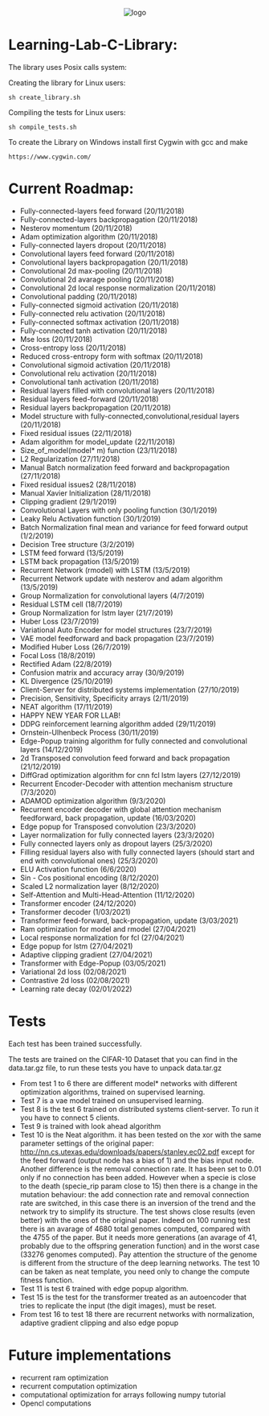 <p align="center">
  <img src="https://i.ibb.co/bvbW4YL/photo2.jpg" alt="logo">
</p>

# Learning-Lab-C-Library:
The library uses Posix calls system:

Creating the library for Linux users:

```
sh create_library.sh
```

Compiling the tests for Linux users:

```
sh compile_tests.sh
```
To create the Library on Windows install first Cygwin with gcc and make
```
https://www.cygwin.com/
```
# Current Roadmap:

- Fully-connected-layers feed forward (20/11/2018)
- Fully-connected-layers backpropagation (20/11/2018)
- Nesterov momentum (20/11/2018)
- Adam optimization algorithm (20/11/2018)
- Fully-connected layers dropout (20/11/2018)
- Convolutional layers feed forward (20/11/2018)
- Convolutional layers backpropagation (20/11/2018)
- Convolutional 2d max-pooling (20/11/2018)
- Convolutional 2d avarage pooling (20/11/2018)
- Convolutional 2d local response normalization (20/11/2018)
- Convolutional padding (20/11/2018)
- Fully-connected sigmoid activation (20/11/2018)
- Fully-connected relu activation (20/11/2018)
- Fully-connected softmax activation (20/11/2018)
- Fully-connected tanh activation (20/11/2018)
- Mse loss (20/11/2018)
- Cross-entropy loss (20/11/2018)
- Reduced cross-entropy form with softmax (20/11/2018)
- Convolutional sigmoid activation (20/11/2018)
- Convolutional relu activation (20/11/2018)
- Convolutional tanh activation (20/11/2018)
- Residual layers filled with convolutional layers (20/11/2018)
- Residual layers feed-forward (20/11/2018)
- Residual layers backpropagation (20/11/2018)
- Model structure with fully-connected,convolutional,residual layers (20/11/2018)
- Fixed residual issues (22/11/2018)
- Adam algorithm for model_update (22/11/2018)
- Size_of_model(model* m) function (23/11/2018)
- L2 Regularization (27/11/2018)
- Manual Batch normalization feed forward and backpropagation (27/11/2018)
- Fixed residual issues2 (28/11/2018)
- Manual Xavier Initialization (28/11/2018)
- Clipping gradient (29/1/2019)
- Convolutional Layers with only pooling function (30/1/2019)
- Leaky Relu Activation function (30/1/2019)
- Batch Normalization final mean and variance for feed forward output (1/2/2019)
- Decision Tree structure (3/2/2019)
- LSTM feed forward (13/5/2019)
- LSTM back propagation (13/5/2019)
- Recurrent Network (rmodel) with LSTM (13/5/2019)
- Recurrent Network update with nesterov and adam algorithm (13/5/2019)
- Group Normalization for convolutional layers (4/7/2019)
- Residual LSTM cell (18/7/2019)
- Group Normalization for lstm layer (21/7/2019)
- Huber Loss (23/7/2019)
- Variational Auto Encoder for model structures (23/7/2019)
- VAE model feedforward and back propagation (23/7/2019)
- Modified Huber Loss (26/7/2019)
- Focal Loss (18/8/2019)
- Rectified Adam (22/8/2019)
- Confusion matrix and accuracy array (30/9/2019)
- KL Divergence (25/10/2019)
- Client-Server for distributed systems implementation (27/10/2019)
- Precision, Sensitivity, Specificity arrays (2/11/2019)
- NEAT algorithm (17/11/2019)
- HAPPY NEW YEAR FOR LLAB!
- DDPG reinforcement learning algorithm added (29/11/2019)
- Ornstein-Ulhenbeck Process (30/11/2019)
- Edge-Popup training algorithm for fully connected and convolutional layers (14/12/2019)
- 2d Transposed convolution feed forward and back propagation (21/12/2019)
- DiffGrad optimization algorithm for cnn fcl lstm layers (27/12/2019)
- Recurrent Encoder-Decoder with attention mechanism structure (7/3/2020)
- ADAMOD optimization algorithm (9/3/2020)
- Recurrent encoder decoder with global attention mechanism feedforward, back propagation, update (16/03/2020)
- Edge popup for Transposed convolution (23/3/2020)
- Layer normalization for fully connected layers (23/3/2020)
- Fully connected layers only as dropout layers (25/3/2020)
- Filling residual layers also with fully connected layers (should start and end with convolutional ones) (25/3/2020)
- ELU Activation function (6/6/2020)
- Sin - Cos positional encoding (8/12/2020)
- Scaled L2 normalization layer (8/12/2020)
- Self-Attention and Multi-Head-Attention (11/12/2020)
- Transformer encoder (24/12/2020)
- Transformer decoder (1/03/2021)
- Transformer feed-forward, back-propagation, update (3/03/2021)
- Ram optimization for model and rmodel (27/04/2021)
- Local response normalization for fcl (27/04/2021)
- Edge popup for lstm (27/04/2021)
- Adaptive clipping gradient (27/04/2021)
- Transformer with Edge-Popup (03/05/2021)
- Variational 2d loss (02/08/2021)
- Contrastive 2d loss (02/08/2021)
- Learning rate decay (02/01/2022)
# Tests

Each test has been trained successfully.

The tests are trained on the CIFAR-10 Dataset that you can find in the data.tar.gz file, to run these tests you have to unpack data.tar.gz

- From test 1 to 6 there are different model* networks with different optimization algorithms, trained on supervised learning.
- Test 7 is a vae model trained on unsupervised learning.
- Test 8 is the test 6 trained on distributed systems client-server. To run it you have to connect 5 clients.
- Test 9 is trained with look ahead algorithm
- Test 10 is the Neat algorithm. it has been tested on the xor with the same parameter settings of the original paper:
  http://nn.cs.utexas.edu/downloads/papers/stanley.ec02.pdf except for the feed forward (output node has a bias of 1) and the bias input node.
  Another difference is the removal connection rate. It has been set to 0.01 only if no connection has been added.
  However when a specie is close to the death (specie_rip param close to 15) then there is a change in the mutation behaviour:
  the add connection rate and removal connection rate are switched, in this case there is an inversion of the trend and the network
  try to simplify its structure. The test shows close results (even better) with the ones
  of the original paper. Indeed on 100 running test there is an avarage of 4680 total genomes computed, compared with the 4755 of the paper.
  But it needs more generations (an avarage of 41, probably due to the offspring generation function) and in the worst case (33276 genomes computed).
  Pay attention the structure of the genome is different from the structure of the deep learning networks.
  The test 10 can be taken as neat template, you need only to change the compute fitness function.
- Test 11 is test 6 trained with edge popup algorithm.
- Test 15 is the test for the transformer treated as an autoencoder that tries to replicate the input (the digit images), must be reset.
- From test 16 to test 18 there are recurrent networks with normalization, adaptive gradient clipping and also edge popup

# Future implementations
- recurrent ram optimization
- recurrent computation optimization
- computational optimization for arrays following numpy tutorial
- Opencl computations


